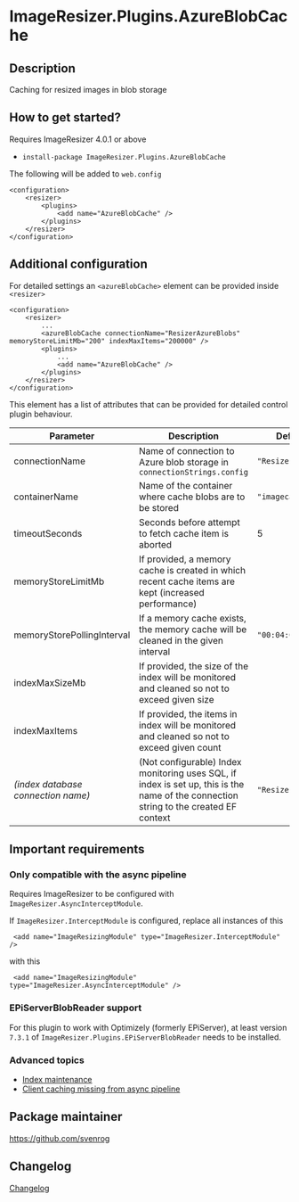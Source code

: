 # ImageResizer.Plugins.AzureBlobCache

## Description

Caching for resized images in blob storage

## How to get started?

Requires ImageResizer 4.0.1 or above

- `install-package ImageResizer.Plugins.AzureBlobCache`

The following will be added to `web.config`

```
<configuration>
    <resizer>
        <plugins>
            <add name="AzureBlobCache" />
        </plugins>
    </resizer>    
</configuration>
```

## Additional configuration

For detailed settings an `<azureBlobCache>` element can be provided inside `<resizer>`

```
<configuration>
    <resizer>
        ...
        <azureBlobCache connectionName="ResizerAzureBlobs" memoryStoreLimitMb="200" indexMaxItems="200000" />
        <plugins>
            ...
            <add name="AzureBlobCache" />
        </plugins>
    </resizer>    
</configuration>
```

This element has a list of attributes that can be provided for detailed control plugin behaviour.

| Parameter | Description | Default value |
| --------- | ----------- | ------------- |
| connectionName | Name of connection to Azure blob storage in `connectionStrings.config` | `"ResizerAzureBlobs"`
| containerName | Name of the container where cache blobs are to be stored | `"imagecache"` |
| timeoutSeconds | Seconds before attempt to fetch cache item is aborted | 5 |
| memoryStoreLimitMb | If provided, a memory cache is created in which recent cache items are kept (increased performance) |
| memoryStorePollingInterval | If a memory cache exists, the memory cache will be cleaned in the given interval | `"00:04:01"` |
| indexMaxSizeMb | If provided, the size of the index will be monitored and cleaned so not to exceed given size |
| indexMaxItems | If provided, the items in index will be monitored and cleaned so not to exceed given count |
| _(index database connection name)_ | (Not configurable) Index monitoring uses SQL, if index is set up, this is the name of the connection string to the created EF context | `"ResizerEFConnection"`

## Important requirements

### Only compatible with the async pipeline

Requires ImageResizer to be configured with `ImageResizer.AsyncInterceptModule`.

If `ImageResizer.InterceptModule` is configured, replace all instances of this 

```
 <add name="ImageResizingModule" type="ImageResizer.InterceptModule" />
```
with this
```
 <add name="ImageResizingModule" type="ImageResizer.AsyncInterceptModule" />
```

### EPiServerBlobReader support

For this plugin to work with Optimizely (formerly EPiServer), at least version `7.3.1` of `ImageResizer.Plugins.EPiServerBlobReader` needs to be installed.

### Advanced topics

- [Index maintenance](/docs/indexmaintenance.md)
- [Client caching missing from async pipeline](/docs/clientcaching.md)

## Package maintainer

https://github.com/svenrog

## Changelog

[Changelog](CHANGELOG.md)